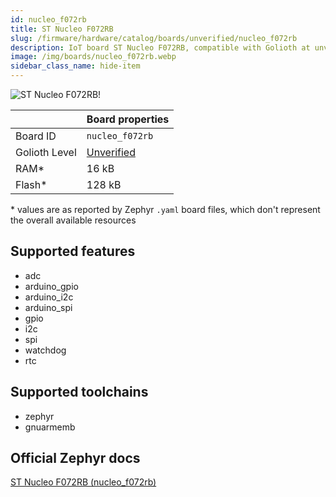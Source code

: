 ```yaml
---
id: nucleo_f072rb
title: ST Nucleo F072RB
slug: /firmware/hardware/catalog/boards/unverified/nucleo_f072rb
description: IoT board ST Nucleo F072RB, compatible with Golioth at unverified level.
image: /img/boards/nucleo_f072rb.webp
sidebar_class_name: hide-item
---
```


[//]: # (This is an auto-generated file, do not edit! Changes to it will be lost upon re-generation)

![ST Nucleo F072RB!](/img/boards/nucleo_f072rb.webp "ST Nucleo F072RB")

|                | Board properties     |
| -------------  | -------------------- |
| Board ID       | `nucleo_f072rb` |
| Golioth Level  | [Unverified](/firmware/hardware#unverified-boards) |
| RAM*           | 16 kB |
| Flash*         | 128 kB |

\* values are as reported by Zephyr `.yaml` board files, which don't represent the overall available resources



## Supported features

* adc
* arduino_gpio
* arduino_i2c
* arduino_spi
* gpio
* i2c
* spi
* watchdog
* rtc

## Supported toolchains

* zephyr
* gnuarmemb

## Official Zephyr docs

[ST Nucleo F072RB (nucleo_f072rb)](https://docs.zephyrproject.org/latest/boards/st/nucleo_f072rb/doc/index.html)
